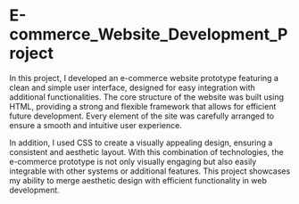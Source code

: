 # E-commerce_Website_Development_Project
In this project, I developed an e-commerce website prototype featuring a clean and simple user interface, designed for easy integration with additional functionalities. The core structure of the website was built using HTML, providing a strong and flexible framework that allows for efficient future development. Every element of the site was carefully arranged to ensure a smooth and intuitive user experience.

In addition, I used CSS to create a visually appealing design, ensuring a consistent and aesthetic layout. With this combination of technologies, the e-commerce prototype is not only visually engaging but also easily integrable with other systems or additional features. This project showcases my ability to merge aesthetic design with efficient functionality in web development.
